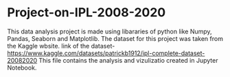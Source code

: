 # Project-on-IPL-2008-2020
This data analysis project is made using libararies of python like Numpy, Pandas, Seaborn and Matplotlib.
The dataset for this project was taken from the Kaggle wbsite.
link of the dataset- https://www.kaggle.com/datasets/patrickb1912/ipl-complete-dataset-20082020
This file contains the analysis and vizulizatio created in Jupyter Notebook.
